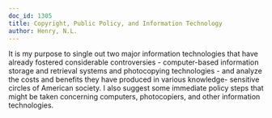 ```yaml
---
doc_id: 1305
title: Copyright, Public Policy, and Information Technology
author: Henry, N.L.
---
```


It is my purpose to single out two major information technologies that
have already fostered considerable controversies - computer-based
information storage and retrieval systems and photocopying technologies -
and analyze the costs and benefits they have produced in various knowledge-
sensitive circles of American society. I also suggest some immediate policy
steps that might be taken concerning computers, photocopiers, and other
information technologies.
